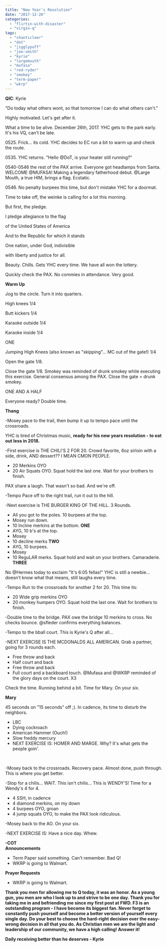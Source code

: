 ```yaml
---
title: "New Year's Resolution"
date: "2017-12-26"
categories: 
  - "flirtin-with-disaster"
  - "virgin-q"
tags: 
  - "chanticleer"
  - "dot"
  - "jigglypuff"
  - "joe-smith"
  - "kyrie"
  - "largemouth"
  - "mufasa"
  - "red-ryder"
  - "smokey"
  - "term-paper"
  - "wkrp"
---
```


**QIC**: Kyrie

"Do today what others wont, so that tomorrow I can do what others can't."

Highly motivated. Let's get after it.

What a time to be alive. December 26th, 2017. YHC gets to the park early. It's his VQ, can't be late.

0525\. Frick... its cold. YHC decides to EC run a bit to warm up and check the route.

0535\. YHC returns. "Hello @DoT, is your heater still running?"

0540-0546 the rest of the PAX arrive. Everyone got headlamps from Santa. WELCOME @MUFASA! Making a legendary fatherhood debut. @Large Mouth, a true HIM, brings a flag. Ecstatic.

0546\. No penalty burpees this time, but don't mistake YHC for a doormat.

Time to take off, the weinke is calling for a lot this morning.

But first, the pledge.

I pledge allegiance to the flag

of the United States of America

And to the Republic for which it stands

One nation, under God, indivisible

with liberty and justice for all.

Beauty. Chills. Gets YHC every time. We have all won the lottery.

Quickly check the PAX. No commies in attendance. Very good.

**Warm Up**

Jog to the circle. Turn it into quarters.

High knees 1/4

Butt kickers 1/4

Karaoke outside 1/4

Karaoke inside 1/4

ONE

Jumping High Knees (also known as "skipping"... MC out of the gate!) 1/4

Open the gate 1/8.

Close the gate 1/8. Smokey was reminded of drunk smokey while executing this exercise. General consensus among the PAX. Close the gate = drunk smokey.

ONE AND A HALF

Everyone ready? Double time.

**Thang**

\-Mosey pace to the trail, then bump it up to tempo pace until the crossroads.

YHC is tired of Christmas music, **ready for his new years resolution - to eat out less in 2018.** 

\-First exercise is THE CHILI'S 2 FOR 20. Crowd favorite, 6oz sirloin with a side, drink, AND dessert?? I MEAN CMON PEOPLE.

- 20 Merkins OYO
- 20 Air Squats OYO. Squat hold the last one. Wait for your brothers to finish.

PAX share a laugh. That wasn't so bad. And we're off.

\-Tempo Pace off to the right trail, run it out to the hill.

\-Next exercise is THE BURGER KING OF THE HILL. 3 Rounds.

- All you got to the poles. 10 burpees at the top.
- Mosey run down.
- 10 Incline merkins at the bottom. **ONE**
- AYG, 10 b's at the top.
- Mosey
- 10 decline merks **TWO**
- AYG, 10 burpees.
- Mosey
- 10 ReguLAR merks. Squat hold and wait on your brothers. Camaraderie. **THREE**

No @Hermes today to exclaim "It's 6:05 fellas!" YHC is still a newbie... doesn't know what that means, still laughs every time.

\-Tempo Run to the crossroads for another 2 for 20. This time its:

- 20 Wide grip merkins OYO
- 20 monkey humpers OYO. Squat hold the last one. Wait for brothers to finish.

\-Double time to the bridge. PAX owe the bridge 10 merkins to cross. No checks bounce. @sfleder confirms everything balances.

\-Tempo to the bball court. This is Kyrie's Q after all...

\-NEXT EXERCISE IS THE MCDONALDS ALL AMERICAN. Grab a partner, going for 3 rounds each.

- Free throw and back
- Half court and back
- Free throw and back
- Full court and a backboard touch. @Mufasa and @WKRP reminded of the glory days on the court. X3

Check the time. Running behind a bit. Time for Mary. On your six.

**Mary**

45 seconds on "15 seconds" off ;). In cadence, its time to disturb the neighbors.

- LBC
- Dying cockroach
- American Hammer (Ouch!)
- Slow freddy mercury
- NEXT EXERCISE IS: HOMER AND MARGE. Why? It's what gets the people goin'.

 

\-Mosey back to the crossroads. Recovery pace. Almost done, push through. This is where you get better.

\-Stop for a chilis... WAIT. This isn't chilis... This is WENDY'S! Time for a Wendy's 4 for 4.

- 4 SSH, in cadence
- 4 diamond merkins, on my down
- 4 burpees OYO, groan
- 4 jump squats OYO, to make the PAX look ridiculous.

\-Mosey back to the AO. On your six.

\-NEXT EXERCISE IS: Have a nice day. Whew.

**\-COT**  
**Announcements**

- Term Paper said something. Can't remember. Bad Q!
- WKRP is going to Walmart.

**Prayer Requests**

- WKRP is going to Walmart.

**Thank you men for allowing me to Q today, it was an honor. As a young gun, you men are who I look up to and strive to be one day. Thank you for taking me in and befriending me since my first post at FWD. F3 is an outstanding program - I have become its biggest fan. Never forget to constantly push yourself and become a better version of yourself every single day. Do your best to choose the hard-right decision over the easy-wrong decision in all that you do. As Christian men we are the light and leadership of our community, we have a high calling! Answer it!**

**Daily receiving better than he deserves - Kyrie**
